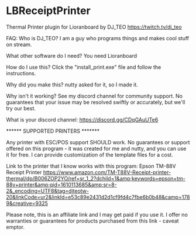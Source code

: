 # LBReceiptPrinter
Thermal Printer plugin for Lioranboard by DJ_TEO
https://twitch.tv/dj_teo

FAQ:
Who is DJ_TEO?
I am a guy who programs things and makes cool stuff on stream.

What other software do I need?
You need Lioranboard

How do I use this?
Click the "install_print.exe" file and follow the instructions.

Why did you make this?
nutty asked for it, so I made it.

Why isn't it working?
See my discord channel for community support. No guarantees that your issue may be resolved swiftly or accurately, but we'll try our best.

What is your discord channel:
https://discord.gg/CDqGAuUTe6


****** SUPPORTED PRINTERS *******

Any printer with ESC/POS support SHOULD work. No guarantees or support offered on this program - it was created for me and nutty, and you can use it for free.
I can provide customization of the template files for a cost.

Link to the printer that I know works with this program:
Epson TM-88V Receipt Printer
https://www.amazon.com/TM-T88V-Receipt-printer-thermal/dp/B006ZOP2YO/ref=sr_1_2?dchild=1&amp;keywords=epson+tm-88v+printer&amp;qid=1610113685&amp;sr=8-2&_encoding=UTF8&tag=djteotw-20&linkCode=ur2&linkId=e53c89e2431d2d1cf9fd4c7fbe6b0b48&camp=1789&creative=9325

Please note, this is an affiliate link and I may get paid if you use it. I offer no warranties or guarantees for products purchased from this link - caveat emptor.



